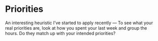 # Priorities


An interesting heuristic I’ve started to apply recently — To see what your
real priorities are, look at how you spent your last week and group the hours.
Do they match up with your intended priorities?

